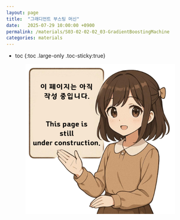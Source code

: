 ```yaml
---
layout: page
title:  "그래디언트 부스팅 머신"
date:   2025-07-29 10:00:00 +0900
permalink: /materials/S03-02-02-02_03-GradientBoostingMachine
categories: materials
---
```

* toc
{:toc .large-only .toc-sticky:true}


<div class="insert-image" style="text-align: center;">
    <img style="width: 400px;" src="/assets/img/PagePreparing.png">
</div>